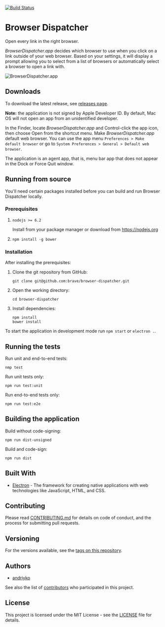 [![Build Status](https://travis-ci.org/andriyko/browser-dispatcher.svg?branch=master)](https://travis-ci.org/andriyko/browser-dispatcher)

# Browser Dispatcher
Open every link in the right browser.

*BrowserDispatcher.app* decides which browser to use when you click on a link outside of your web browser.
Based on your settings, it will display a prompt allowing you to select from a list of browsers or automatically select a browser to open a link with.

![BrowserDispatcher.app](http://i.imgur.com/bwjHlb5.png)

## Downloads
To download the latest release, see [releases page](https://github.com/andriyko/browser-dispatcher/releases).

**Note:** the application is not signed by Apple Developer ID.
By default, Mac OS will not open an app from an unidentified developer.

In the Finder, locate *BrowserDispatcher.app* and Control-click the app icon, then choose Open from the shortcut menu.
Make *BrowserDispatcher.app* default web browser. You can use the app menu `Preferences > Make default browser` or go to `System Preferences > General > Default web browser`.

The application is an agent app, that is, menu bar app that does not appear in the Dock or Force Quit window.

## Running from source
You'll need certain packages installed before you can build and run Browser Dispatcher locally.

### Prerequisites
1. `nodejs >= 6.2`

    Install from your package manager or download from https://nodejs.org

2. `npm install -g bower`

### Installation

After installing the prerequisites:

1. Clone the git repository from GitHub:
    ```
    git clone git@github.com:brave/browser-dispatcher.git
    ```

2. Open the working directory:
    ```
    cd browser-dispatcher
    ```
3. Install dependencies:

    ```
    npm install
    bower install
    ```

To start the application in development mode run `npm start` or `electron .`.

## Running the tests

Run unit and end-to-end tests:
```
nmp test
```

Run unit tests only:
```
npm run test:unit
```

Run end-to-end tests only:
```
npm run test:e2e
```


## Building the application

Build without code-signing:
```
npm run dist-unsigned
```

Build and code-sign:
```
npm run dist
```

## Built With

* [Electron](http://electron.atom.io) - The framework for creating native applications with web technologies like JavaScript, HTML, and CSS.

## Contributing

Please read [CONTRIBUTING.md](https://github.com/andriyko/browser-dispatcher/blob/master/.github/CONTRIBUTING.md) for details on code of conduct, and the process for submitting pull requests.

## Versioning

For the versions available, see the [tags on this repository](https://github.com/andriyko/browser-dispatcher/tags).

## Authors

* [andriyko](https://github.com/andriyko)

See also the list of [contributors](CONTRIBUTORS.md) who participated in this project.

## License

This project is licensed under the MIT License - see the [LICENSE](LICENSE) file for details.
